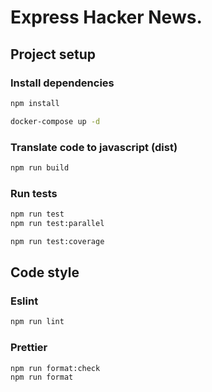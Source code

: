 # Express Hacker News.

## Project setup

### Install dependencies

```bash
npm install
```

```bash
docker-compose up -d
```

### Translate code to javascript (dist)

```bash
npm run build
```

### Run tests

```bash
npm run test
npm run test:parallel

npm run test:coverage
```

## Code style

### Eslint

```bash
npm run lint
```

### Prettier

```bash
npm run format:check
npm run format
```
